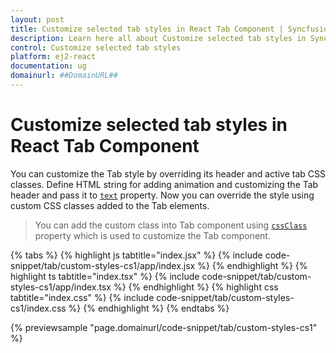 ```yaml
---
layout: post
title: Customize selected tab styles in React Tab Component | Syncfusion
description: Learn here all about Customize selected tab styles in Syncfusion Essential React Tab component, its elements and more.
control: Customize selected tab styles 
platform: ej2-react
documentation: ug
domainurl: ##DomainURL##
---
```


# Customize selected tab styles in React Tab Component

You can customize the Tab style by overriding its header and active tab CSS classes. Define HTML string for adding animation and customizing the Tab header and pass it to [`text`](https://ej2.syncfusion.com/react/documentation/api/tab/header/#text) property. Now you can override the style using custom CSS classes added to the Tab elements.

> You can add the custom class into Tab component using [`cssClass`](https://ej2.syncfusion.com/react/documentation/api/toolbar/item/#cssclass) property which is used to customize the Tab component.

{% tabs %}
{% highlight js tabtitle="index.jsx" %}
{% include code-snippet/tab/custom-styles-cs1/app/index.jsx %}
{% endhighlight %}
{% highlight ts tabtitle="index.tsx" %}
{% include code-snippet/tab/custom-styles-cs1/app/index.tsx %}
{% endhighlight %}
{% highlight css tabtitle="index.css" %}
{% include code-snippet/tab/custom-styles-cs1/index.css %}
{% endhighlight %}
{% endtabs %}

 {% previewsample "page.domainurl/code-snippet/tab/custom-styles-cs1" %}
